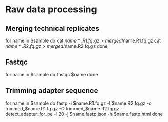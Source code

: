 # Raw data processing 

## Merging technical replicates 

for name in $sample
do
cat $name*.R1.fq.gz > merged/$name.R1.fq.gz
cat $name*.R2.fq.gz > merged/$name.R2.fq.gz
done

## Fastqc 
for name in $sample
do
fastqc $name
done

## Trimming adapter sequence 
for name in $sample
do
fastp -i $name.R1.fq.gz -I $name.R2.fq.gz -o trimmed_$name.R1.fq.gz -O trimmed_$name.R2.fq.gz --detect_adapter_for_pe -l 20 -j $name.fastp.json -h $name.fastp.html
done



